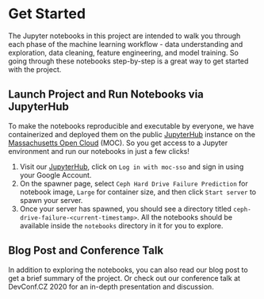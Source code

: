 # Get Started

The Jupyter notebooks in this project are intended to walk you through each phase of the machine learning workflow - data understanding and exploration, data cleaning, feature engineering, and model training. So going through these notebooks step-by-step is a great way to get started with the project.
<!-- This project contains exploratory and walkthrough notebooks for various in an ML development lifecycle - understanding the data, cleaning the data, extracting features, and training models. Going through these notebooks would be the best way to get up close and personal with the [better understand the] context, goals, and current status of the project.
To familiarize yourself with the content, the best way is to go over the notebooks or watch the video or read the blog. -->


## Launch Project and Run Notebooks via JupyterHub

To make the notebooks reproducible and executable by everyone, we have containerized and deployed them on the public [JupyterHub](https://jupyterhub-opf-jupyterhub.apps.zero.massopen.cloud) instance on the [Massachusetts Open Cloud](https://massopen.cloud/) (MOC). So you get access to a Jupyter environment and run our notebooks in just a few clicks!

1. Visit our [JupyterHub](https://jupyterhub-opf-jupyterhub.apps.zero.massopen.cloud), click on `Log in with moc-sso` and sign in using your Google Account.
2. On the spawner page, select `Ceph Hard Drive Failure Prediction` for notebook image, `Large` for container size, and then click `Start server` to spawn your server.
3. Once your server has spawned, you should see a directory titled `ceph-drive-failure-<current-timestamp>`. All the notebooks should be available inside the `notebooks` directory in it for you to explore.


## Blog Post and Conference Talk

In addition to exploring the notebooks, you can also read our blog post to get a brief summary of the project. Or check out our conference talk at DevConf.CZ 2020 for an in-depth presentation and discussion.